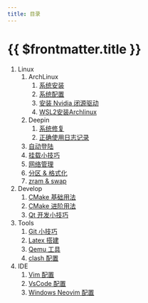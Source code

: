 ```yaml
---
title: 目录
---
```


# {{ $frontmatter.title }}

1. Linux
   1. ArchLinux
      1. [系统安装](archlinux-install)
      2. [系统配置](archlinux-config)
      3. [安装 Nvidia 闭源驱动](archlinux-install-nvidia)
      4. [WSL2安装Archlinux](wsl2-archlinux)
   2. Deepin
      1. [系统修复](deepin-repair-system)
      2. [正确使用日志记录](how-to-use-logger)
   3. [自动登陆](linux-auto-login)
   4. [挂载小技巧](linux-mount)
   5. [网络管理](linux-networkmanager)
   6. [分区 & 格式化](linux-partition-format)
   7. [zram & swap](linux-zram)
2. Develop
   1. [CMake 基础用法](cmake-basic)
   2. [CMake 进阶用法](cmake-advanced)
   3. [Qt 开发小技巧](qt-tips)
3. Tools
   1. [Git 小技巧](git)
   2. [Latex 搭建](latex)
   3. [Qemu 工具](qemu)
   4. [clash 配置](clash)
4. IDE
   1. [Vim 配置](vim)
   2. [VsCode 配置](vscode)
   3. [Windows Neovim 配置](windows-neovim-c)
